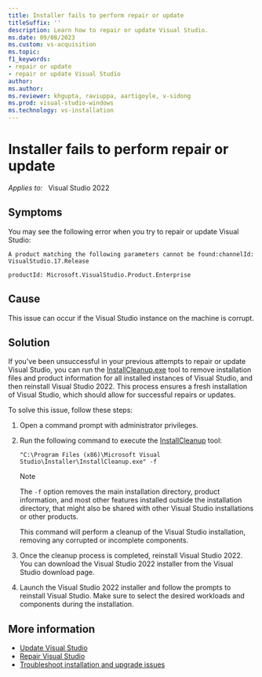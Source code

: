 ```yaml
---
title: Installer fails to perform repair or update
titleSuffix: ''
description: Learn how to repair or update Visual Studio.
ms.date: 09/08/2023
ms.custom: vs-acquisition
ms.topic:
f1_keywords:
- repair or update
- repair or update Visual Studio
author:
ms.author:
ms.reviewer: khgupta, raviuppa, aartigoyle, v-sidong
ms.prod: visual-studio-windows
ms.technology: vs-installation
---
```

# Installer fails to perform repair or update

_Applies to:_ &nbsp; Visual Studio 2022

## Symptoms

You may see the following error when you try to repair or update Visual Studio:

```output
A product matching the following parameters cannot be found:channelId: VisualStudio.17.Release

productId: Microsoft.VisualStudio.Product.Enterprise
```

## Cause

This issue can occur if the Visual Studio instance on the machine is corrupt.

## Solution

If you've been unsuccessful in your previous attempts to repair or update Visual Studio, you can run the [InstallCleanup.exe](uninstall-visual-studio.md#remove-all-with-installcleanupexe) tool to remove installation files and product information for all installed instances of Visual Studio, and then reinstall Visual Studio 2022. This process ensures a fresh installation of Visual Studio, which should allow for successful repairs or updates.

To solve this issue, follow these steps: 

1. Open a command prompt with administrator privileges.
1. Run the following command to execute the [InstallCleanup](uninstall-visual-studio.md#remove-all-with-installcleanupexe) tool:

   `"C:\Program Files (x86)\Microsoft Visual Studio\Installer\InstallCleanup.exe" -f`

   > [!NOTE]
   > The `-f` option removes the main installation directory, product information, and most other features installed outside the installation directory, that might also be shared with other Visual Studio installations or other products.
 
   This command will perform a cleanup of the Visual Studio installation, removing any corrupted or incomplete components.

1. Once the cleanup process is completed, reinstall Visual Studio 2022. You can download the Visual Studio 2022 installer from the Visual Studio download page.
1. Launch the Visual Studio 2022 installer and follow the prompts to reinstall Visual Studio. Make sure to select the desired workloads and components during the installation.

## More information

- [Update Visual Studio](/visualstudio/install/update-visual-studio)
- [Repair Visual Studio](/visualstudio/install/repair-visual-studio)
- [Troubleshoot installation and upgrade issues](/troubleshoot/developer/visualstudio/installation/troubleshoot-installation-issues)